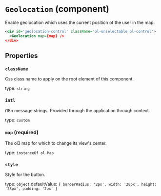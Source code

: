 `Geolocation` (component)
=========================

Enable geolocation which uses the current position of the user in the map.

```xml
<div id='geolocation-control' className='ol-unselectable ol-control'>
  <Geolocation map={map} />
</div>
```

Properties
----------

### `className`

Css class name to apply on the root element of this component.

type: `string`


### `intl`

i18n message strings. Provided through the application through context.

type: `custom`


### `map` (required)

The ol3 map for which to change its view's center.

type: `instanceOf ol.Map`


### `style`

Style for the button.

type: `object`
defaultValue: `{
  borderRadius: '2px',
  width: '28px',
  height: '28px',
  padding: '2px'
}`

